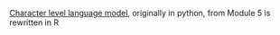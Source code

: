 [Character level language model](https://github.com/qwyeow/DeepLearningCoursera/blob/master/Module5/Dinosaurus%20Island%20--%20Character%20level%20language%20model%20final%20-%20v3%20Final%20Correct.pdf), originally in python, from Module 5 is rewritten in R 
